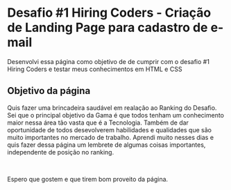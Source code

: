 <h1>Desafio #1 Hiring Coders - Criação de Landing Page para cadastro de e-mail</h1>
<p>Desenvolvi essa página como objetivo de de cumprir com o desafio #1 Hiring Coders e testar meus conhecimentos em HTML e CSS</p>

<h2>Objetivo da página</h2>
<p>Quis fazer uma brincadeira saudável em realação ao Ranking do Desafio. Sei que o principal objetivo da Gama é que todos tenham um conhecimento maior nessa área tão vasta que é a Tecnologia. Também de dar oportunidade de todos desevolverem habilidades e qualidades que são muito importantes no mercado de trabalho. Aprendi muito nesses dias e quis fazer dessa página um lembrete de algumas coisas importantes, independente de posição no ranking.</p></br>
<p>Espero que gostem e que tirem bom proveito da página.</p>
